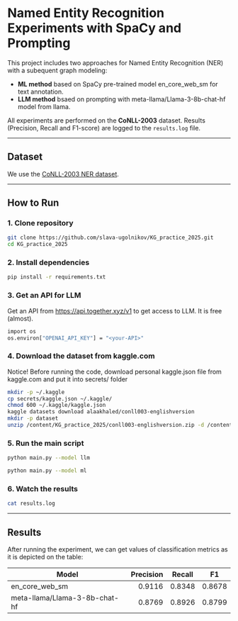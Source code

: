 # Named Entity Recognition Experiments with SpaCy and Prompting

This project includes two approaches for Named Entity Recognition (NER) with a subequent graph modeling:

* **ML method** based on SpaCy pre-trained model en_core_web_sm for text annotation.
* **LLM method** bsaed on prompting with meta-llama/Llama-3-8b-chat-hf model from llama.

All experiments are performed on the **CoNLL-2003** dataset. Results (Precision, Recall and F1-score) are logged to the `results.log` file.

---

## Dataset

We use the [CoNLL-2003 NER dataset](https://www.kaggle.com/datasets/alaakhaled/conll003-englishversion/data).

---

## How to Run

### 1. Clone repository

```bash
git clone https://github.com/slava-ugolnikov/KG_practice_2025.git
cd KG_practice_2025
```

### 2. Install dependencies

```bash
pip install -r requirements.txt
```

### 3. Get an API for LLM

Get an API from https://api.together.xyz/v1 to get access to LLM. It is free (almost).

```bash
import os
os.environ["OPENAI_API_KEY"] = "<your-API>"
```

### 4. Download the dataset from kaggle.com
Notice! Before running the code, download personal kaggle.json file from kaggle.com and put it into secrets/ folder

```bash
mkdir -p ~/.kaggle
cp secrets/kaggle.json ~/.kaggle/
chmod 600 ~/.kaggle/kaggle.json
kaggle datasets download alaakhaled/conll003-englishversion
mkdir -p dataset
unzip /content/KG_practice_2025/conll003-englishversion.zip -d /content/KG_practice_2025/dataset
```

### 5. Run the main script

```bash
python main.py --model llm
```
```bash
python main.py --model ml
```

### 6. Watch the results

```bash
cat results.log
```

--- 

## Results

After running the experiment, we can get values of classification metrics as it is depicted on the table:

| Model                        | Precision |   Recall  |    F1     |
|------------------------------|----------:|-----------|-----------|
|en_core_web_sm                |     0.9116|     0.8348|     0.8678|
|meta-llama/Llama-3-8b-chat-hf |     0.8769|     0.8926|     0.8799|

